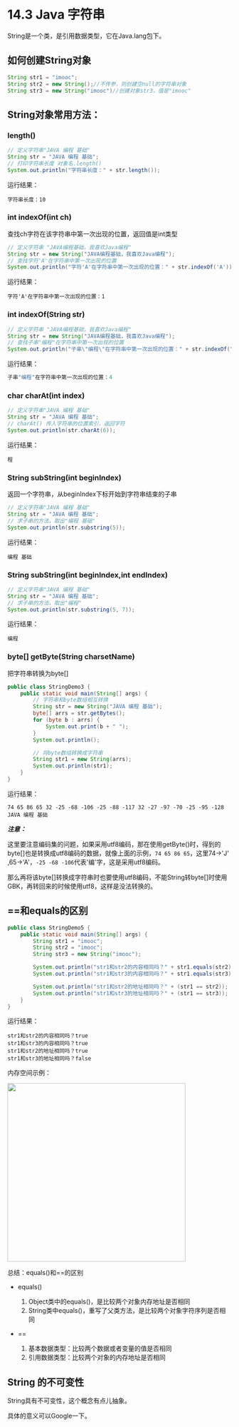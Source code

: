 # 14.3 Java 字符串

String是一个类，是引用数据类型，它在Java.lang包下。

## 如何创建String对象

```java
String str1 = "imooc";
String str2 = new String();//不传参，则创建空null的字符串对象
String str3 = new String("imooc")//创建对象str3，值是"imooc"
```



## String对象常用方法：

### length()

```java
// 定义字符串"JAVA 编程 基础"
String str = "JAVA 编程 基础";
// 打印字符串长度 对象名.length()
System.out.println("字符串长度：" + str.length());
```

运行结果：

```
字符串长度：10
```



### int indexOf(int ch)

查找ch字符在该字符串中第一次出现的位置，返回值是int类型

```java
// 定义字符串 "JAVA编程基础，我喜欢Java编程"
String str = new String("JAVA编程基础，我喜欢Java编程");
// 查找字符'A'在字符串中第一次出现的位置
System.out.println("字符'A'在字符串中第一次出现的位置：" + str.indexOf('A'));
```

运行结果：

```
字符'A'在字符串中第一次出现的位置：1
```



### int indexOf(String str)

```java
// 定义字符串 "JAVA编程基础，我喜欢Java编程"
String str = new String("JAVA编程基础，我喜欢Java编程");
// 查找子串"编程"在字符串中第一次出现的位置
System.out.println("子串\"编程\"在字符串中第一次出现的位置：" + str.indexOf("编程"));
```

运行结果：

```java
子串"编程"在字符串中第一次出现的位置：4
```



### char charAt(int index)

```java
// 定义字符串"JAVA 编程 基础"
String str = "JAVA 编程 基础";
// charAt() 传入字符串的位置索引，返回字符
System.out.println(str.charAt(6));
```

运行结果：

```
程
```



### String subString(int beginIndex)

返回一个字符串，从beginIndex下标开始到字符串结束的子串

```java
// 定义字符串"JAVA 编程 基础"
String str = "JAVA 编程 基础";
// 求子串的方法，取出"编程 基础"
System.out.println(str.substring(5));
```

运行结果：

```
编程 基础
```

### String subString(int beginIndex,int endIndex)

```java
// 定义字符串"JAVA 编程 基础"
String str = "JAVA 编程 基础";
// 求子串的方法，取出"编程"
System.out.println(str.substring(5, 7));
```

运行结果：

```
编程
```



### byte[] getByte(String charsetName)

把字符串转换为byte[]

```java
public class StringDemo3 {
	public static void main(String[] args) {
		// 字符串和byte数组相互转换
		String str = new String("JAVA 编程 基础");
		byte[] arrs = str.getBytes();
		for (byte b : arrs) {
			System.out.print(b + " ");
		}
		System.out.println();

		// 将byte数组转换成字符串
		String str1 = new String(arrs);
		System.out.println(str1);
	}
}
```

运行结果：

```
74 65 86 65 32 -25 -68 -106 -25 -88 -117 32 -27 -97 -70 -25 -95 -128 
JAVA 编程 基础
```

***注意：***

这里要注意编码集的问题，如果采用utf8编码，那在使用getByte()时，得到的byte[]也是转换成utf8编码的数据，就像上面的示例，`74 65 86 65`，这里74->'J' ,65->'A'，`-25 -68 -106`代表'编'字，这是采用utf8编码。

那么再将该byte[]转换成字符串时也要使用utf8编码，不能String转byte[]时使用GBK，再转回来的时候使用utf8，这样是没法转换的。



## ==和equals的区别

```java
public class StringDemo5 {
	public static void main(String[] args) {
		String str1 = "imooc";
		String str2 = "imooc";
		String str3 = new String("imooc");

		System.out.println("str1和str2的内容相同吗？" + str1.equals(str2));
		System.out.println("str1和str3的内容相同吗？" + str1.equals(str3));

		System.out.println("str1和str2的地址相同吗？" + (str1 == str2));
		System.out.println("str1和str3的地址相同吗？" + (str1 == str3));
	}
}
```

运行结果：

```
str1和str2的内容相同吗？true
str1和str3的内容相同吗？true
str1和str2的地址相同吗？true
str1和str3的地址相同吗？false
```



内存空间示例：

<img src="https://images.shiguangping.com/imgs/20200501102225.jpeg" width=400px />

总结：equals()和==的区别

- equals()
  1. Object类中的equals()，是比较两个对象内存地址是否相同
  2. String类中equals()，重写了父类方法，是比较两个对象字符序列是否相同

- ==
  1. 基本数据类型：比较两个数据或者变量的值是否相同
  2. 引用数据类型：比较两个对象的内存地址是否相同



## String 的不可变性

String具有不可变性，这个概念有点儿抽象。

具体的意义可以Google一下。

